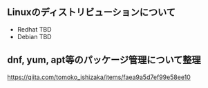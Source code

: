 ## Linuxのディストリビューションについて
- Redhat
TBD  
- Debian
TBD  

## dnf, yum, apt等のパッケージ管理について整理  
https://qiita.com/tomoko_ishizaka/items/faea9a5d7ef99e58ee10